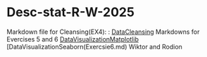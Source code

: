 # Desc-stat-R-W-2025

Markdown file for Cleansing(EX4): : [DataCleansing](Exercise4.md)
Markdowns for Evercises 5 and 6 [DataVisualizationMatplotlib](Exercise5.md)
                                [DataVisualizationSeaborn(Exercsie6.md)
Wiktor and Rodion
